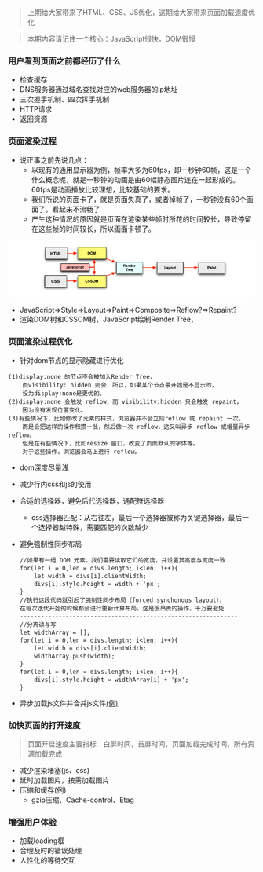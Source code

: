 > 上期给大家带来了HTML、CSS、JS优化，这期给大家带来页面加载速度优化

> 本期内容请记住一个核心：JavaScript很快，DOM很慢

### 用户看到页面之前都经历了什么
* 检查缓存
* DNS服务器通过域名查找对应的web服务器的ip地址
* 三次握手机制、四次挥手机制
* HTTP请求
* 返回资源

### 页面渲染过程
* 说正事之前先说几点：
	* 以现有的通用显示器为例，帧率大多为60fps，即一秒钟60帧，这是一个什么概念呢，就是一秒钟的动画是由60幅静态图片连在一起形成的。60fps是动画播放比较理想，比较基础的要求。
	* 我们所说的页面卡了，就是页面失真了，或者掉帧了，一秒钟没有60个画面了，看起来不流畅了
	* 产生这种情况的原因就是页面在渲染某些帧时所花的时间较长，导致停留在这些帧的时间较长，所以画面卡顿了。

![页面加载过程](../images/页面加载过程.png)

* JavaScript=>Style=>Layout=>Paint=>Composite=>Reflow?=>Repaint?
* 渲染DOM树和CSSOM树，JavaScript绘制Render Tree，

### 页面渲染过程优化

* 针对dom节点的显示隐藏进行优化

```
(1)display:none 的节点不会被加入Render Tree，
	而visibility: hidden 则会，所以，如果某个节点最开始是不显示的，
	设为display:none是更优的。
(2)display:none 会触发 reflow，而 visibility:hidden 只会触发 repaint，
	因为没有发现位置变化。
(3)有些情况下，比如修改了元素的样式，浏览器并不会立刻reflow 或 repaint 一次，
	而是会把这样的操作积攒一批，然后做一次 reflow，这又叫异步 reflow 或增量异步 reflow。
	但是在有些情况下，比如resize 窗口，改变了页面默认的字体等。
	对于这些操作，浏览器会马上进行 reflow。
```

* dom深度尽量浅
* 减少行内css和js的使用
* 合适的选择器，避免后代选择器，通配符选择器
	* css选择器匹配：从右往左，最后一个选择器被称为关键选择器，最后一个选择器越特殊，需要匹配的次数越少
* 避免强制性同步布局
	
	```
	//如果有一组 DOM 元素，我们需要读取它们的宽度，并设置其高度与宽度一致
	for(let i = 0,len = divs.length; i<len; i++){
	    let width = divs[i].clientWidth;
	    divs[i].style.height = width + 'px';
	}
	//执行这段代码就引起了强制性同步布局（forced synchonous layout），
	在每次迭代开始的时候都会进行重新计算布局，这是很昂贵的操作，千万要避免
	--------------------------------------------------------------
	//分离读与写
	let widthArray = [];
	for(let i = 0,len = divs.length; i<len; i++){
	    let width = divs[i].clientWidth;
	    widthArray.push(width);
	}
	for(let i = 0,len = divs.length; i<len; i++){
	    divs[i].style.height = widthArray[i] + 'px';
	}
	```
	
* 异步加载js文件并合并js文件[(例)](./chrome浏览器.md)
### 加快页面的打开速度

> 页面开启速度主要指标：白屏时间，首屏时间，页面加载完成时间，所有资源加载完成

* 减少渲染堵塞(js、css)
* 延时加载图片，按需加载图片
* 压缩和缓存(例)
	* gzip压缩、Cache-control、Etag
	
### 增强用户体验
* 加载loading框
* 合理及时的错误处理
* 人性化的等待交互
